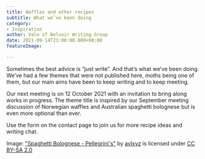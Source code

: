 ```yaml
---
title: Waffles and other recipes
subtitle: What we’ve been doing
category: 
- Inspiration
author: Vale of Belvoir Writing Group
date: 2021-09-14T23:00:00.000+00:00
featureImage:

---
```

Sometimes the best advice is “just write”. And that’s what we’ve been doing. We’ve had a few themes that were not published here, _moths_ being one of them, but our main aims have been to keep writing and to keep meeting.

Our next meeting is on 12 October 2021 with an invitation to bring along works in progress. The theme title is inspired by our September meeting discussion of Norwegian waffles and Australian spaghetti bolognese but is even more optional than ever.

Use the form on the contact page to join us for more recipe ideas and writing chat.

Image: ["Spaghetti Bolognese - Pellegrini's"](https://www.flickr.com/photos/10559879@N00/1222453010) by [avlxyz](https://www.flickr.com/photos/10559879@N00) is licensed under [CC BY-SA 2.0](https://creativecommons.org/licenses/by-sa/2.0/?ref=ccsearch&atype=rich)
